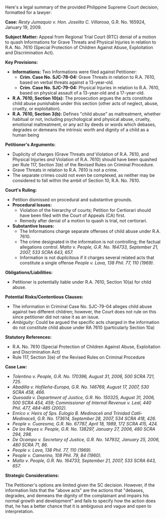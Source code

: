 Here's a legal summary of the provided Philippine Supreme Court decision, formatted for a lawyer:

**Case:** *Resty Jumaquio v. Hon. Joselito C. Villarosa*, G.R. No. 165924, January 19, 2009.

**Subject Matter:**  Appeal from Regional Trial Court (RTC) denial of a motion to quash Informations for Grave Threats and Physical Injuries in relation to R.A. No. 7610 (Special Protection of Children Against Abuse, Exploitation and Discrimination Act).

**Key Provisions:**

*   **Informations:** Two Informations were filed against Petitioner:
    *   **Crim. Case No. SJC-78-04:** Grave Threats in relation to R.A. 7610, based on verbal threats against a 13-year-old.
    *   **Crim. Case No. SJC-79-04:** Physical Injuries in relation to R.A. 7610, based on physical assault of a 13-year-old and a 17-year-old.
*   **R.A. 7610, Section 10(a):**  The prosecution argues the acts constitute child abuse punishable under this section (other acts of neglect, abuse, cruelty, or exploitation).
*   **R.A. 7610, Section 3(b):** Defines "child abuse" as maltreatment, whether habitual or not, including psychological and physical abuse, cruelty, emotional maltreatment, or any act by deeds or words which debases, degrades or demeans the intrinsic worth and dignity of a child as a human being

**Petitioner's Arguments:**

*   Duplicity of charges (Grave Threats *and* Violation of R.A. 7610, and Physical Injuries *and* Violation of R.A. 7610) should have been quashed per Rule 117, Section 3(e) of the Revised Rules on Criminal Procedure.
*   Grave Threats in relation to R.A. 7610 is not a crime.
*   The separate crimes could not even be complexed, as neither may be considered to fall within the ambit of Section 10, R.A. No. 7610.

**Court's Ruling:**

*   Petition dismissed on procedural and substantive grounds.
*   **Procedural Issues:**
    *   Violation of the hierarchy of courts; Petition for Certiorari should have been filed with the Court of Appeals (CA) first.
    *   Remedy after denial of a motion to quash is trial, not certiorari.
*   **Substantive Issues:**
    *   The Informations charge separate offenses of child abuse under R.A. 7610.
    *   The crime designated in the information is not controlling; the factual allegations control. *Malto v. People, G.R. No. 164733, September 21, 2007, 533 SCRA 643, 657.*
    *   Information is not duplicitous if it charges several related acts that constitute a single offense *People v. Lava, 138 Phil. 77, 110 (1969).*

**Obligations/Liabilities:**

*   Petitioner is potentially liable under R.A. 7610, Section 10(a) for child abuse.

**Potential Risks/Contentious Clauses:**

*   The information in Criminal Case No. SJC-79-04 alleges child abuse against two different children; however, the Court does not rule on this since petitioner did not raise it as an issue.
*   *Ambiguity*: Could be argued the specific acts charged in the information do not constitute child abuse under RA 7610 (particularly Section 10a)

**Statutory References:**

*   R.A. No. 7610 (Special Protection of Children Against Abuse, Exploitation and Discrimination Act)
*   Rule 117, Section 3(e) of the Revised Rules on Criminal Procedure

**Case Law:**

*   *Tolentino v. People, G.R. No. 170396, August 31, 2006, 500 SCRA 721, 725.*
*   *Abadilla v. Hofileña-Europa, G.R. No. 146769, August 17, 2007, 530 SCRA 458, 466.*
*   *Quesada v. Department of Justice, G.R. No. 150325, August 31, 2006, 500 SCRA 454, 459; Commissioner of Internal Revenue v. Leal, 440 Phil. 477, 484-485 (2002).*
*   *Enrico v. Heirs of Sps. Eulogio B. Medinaceli and Trinidad Catli-Medinaceli, G.R. No. 173614, September 28, 2007, 534 SCRA 418, 426.*
*   *People v. Cuaresma, G.R. No. 67787, April 18, 1989, 172 SCRA 415, 424.*
*   *De los Reyes v. People, G.R. No. 138297, January 27, 2006, 480 SCRA 294, 298.*
*   *De Ocampo v. Secretary of Justice, G.R. No. 147932, January 25, 2006, 480 SCRA 71, 86.*
*   *People v. Lava, 138 Phil. 77, 110 (1969).*
*   *People v. Camerino, 108 Phil. 79, 84 (1960).*
*   *Malto v. People, G.R. No. 164733, September 21, 2007, 533 SCRA 643, 657.*

**Strategic Considerations:**

The Petitioner's options are limited given the SC decision. However, if the information lists that the "above acts" are the actions that "debases, degrades, and demeans the dignity of the complainant and impairs his normal growth and development" and fails to specify how the action does that, he has a better chance that it is ambiguous and vague and open to interpretation.
